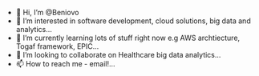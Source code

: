 - 👋 Hi, I’m @Beniovo
- 👀 I’m interested in software development, cloud solutions, big data and analytics...
- 🌱 I’m currently learning lots of stuff right now e.g AWS archtiecture, Togaf framework, EPIC...
- 💞️ I’m looking to collaborate on Healthcare big data analytics...
- 📫 How to reach me - email!...

<!---
Beniovo/Beniovo is a ✨ special ✨ repository because its `README.md` (this file) appears on your GitHub profile.
You can click the Preview link to take a look at your changes.
--->
